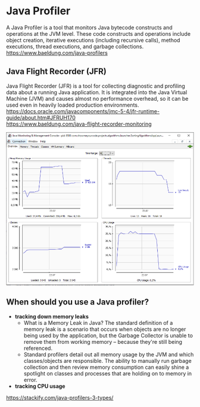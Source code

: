 # Java Profiler

A Java Profiler is a tool that monitors Java bytecode constructs and operations at the JVM level. These code constructs and operations
include object creation, iterative executions (including recursive calls), method executions, thread executions, and garbage collections.  
<https://www.baeldung.com/java-profilers>

## Java Flight Recorder (JFR)

Java Flight Recorder (JFR) is a tool for collecting diagnostic and profiling data about a running Java application. It is integrated into
the Java Virtual Machine (JVM) and causes almost no performance overhead, so it can be used even in heavily loaded production
environments.  
<https://docs.oracle.com/javacomponents/jmc-5-4/jfr-runtime-guide/about.htm#JFRUH170>  
<https://www.baeldung.com/java-flight-recorder-monitoring>

![jconsole example](./docs/jconsole-screenshot.PNG)

## When should you use a Java profiler?

- **tracking down memory leaks**
  - What is a Memory Leak in Java? The standard definition of a memory leak is a scenario that occurs when objects are no longer being used
    by the application, but the Garbage Collector is unable to remove them from working memory – because they're still being referenced.
  - Standard profilers detail out all memory usage by the JVM and which classes/objects are responsible. The ability to manually run garbage
    collection and then review memory consumption can easily shine a spotlight on classes and processes that are holding on to memory in
    error.
- **tracking CPU usage**

<https://stackify.com/java-profilers-3-types/>
